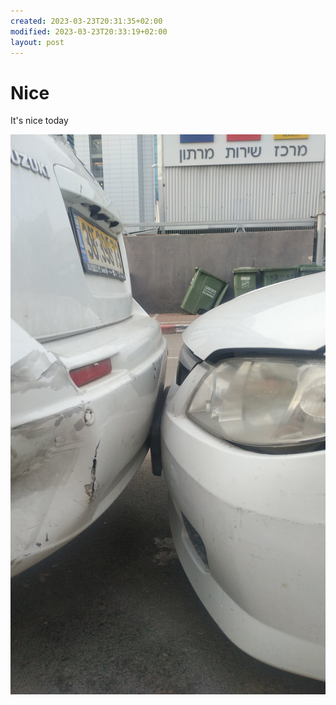 ```yaml
---
created: 2023-03-23T20:31:35+02:00
modified: 2023-03-23T20:33:19+02:00
layout: post
---
```


# Nice

It's nice today

![Image](./b707f17f8b43bc766bf3d54b1452812f.jpg)
